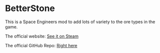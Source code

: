 # BetterStone
This is a Space Engineers mod to add lots of variety to the ore types in the game.

The official website: [See it on Steam](https://steamcommunity.com/sharedfiles/filedetails/?id=406244471)

The official GitHub Repo: [Right here](https://github.com/dstults/BetterStone)
